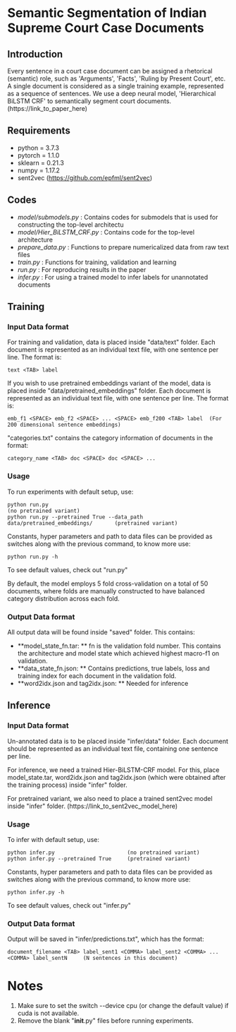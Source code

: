 # Semantic Segmentation of Indian Supreme Court Case Documents

## Introduction
Every sentence in a court case document can be assigned a rhetorical (semantic) role, such as 'Arguments', 'Facts', 'Ruling by Present Court', etc. A single document is considered as a single training example, represented as a sequence of sentences. We use a deep neural model, 'Hierarchical BiLSTM CRF' to semantically segment court documents. (https://link_to_paper_here)

## Requirements
- python = 3.7.3
- pytorch = 1.1.0
- sklearn = 0.21.3
- numpy = 1.17.2
- sent2vec (https://github.com/epfml/sent2vec)

## Codes
- _model/submodels.py_ :        Contains codes for submodels that is used for constructing the top-level architectu  
- _model/Hier_BiLSTM_CRF.py_ :  Contains code for the top-level architecture
- _prepare_data.py_ :           Functions to prepare numericalized data from raw text files
- _train.py_ :                  Functions for training, validation and learning
- _run.py_ :                    For reproducing results in the paper
- _infer.py_ :                  For using a trained model to infer labels for unannotated documents

## Training
### Input Data format
For training and validation, data is placed inside "data/text" folder. Each document is represented as an individual text file, with one sentence per line. The format is: 
  ```
  text <TAB> label
  ```
If you wish to use pretrained embeddings variant of the model, data is placed inside "data/pretrained_embeddings" folder. Each document is represented as an individual text file, with one sentence per line. The format is: 
  ```
  emb_f1 <SPACE> emb_f2 <SPACE> ... <SPACE> emb_f200 <TAB> label  (For 200 dimensional sentence embeddings)
  ```
"categories.txt" contains the category information of documents in the format:
  ```
  category_name <TAB> doc <SPACE> doc <SPACE> ...
  ```
### Usage
To run experiments with default setup, use: 
  ```
  python run.py                                                                 (no pretrained variant)
  python run.py --pretrained True --data_path data/pretrained_embeddings/       (pretrained variant)
  ```
Constants, hyper parameters and path to data files can be provided as switches along with the previous command, to know more use: 
  ```
  python run.py -h
  ```
To see default values, check out "run.py"

By default, the model employs 5 fold cross-validation on a total of 50 documents, where folds are manually constructed to have balanced category distribution across each fold.

### Output Data format
All output data will be found inside "saved" folder. This contains:
- **model_state_fn.tar: **  fn is the validation fold number. This contains the architecture and model state which achieved highest macro-f1 on validation. 
- **data_state_fn.json: **  Contains predictions, true labels, loss and training index for each document in the validation fold.  
- **word2idx.json and tag2idx.json: ** Needed for inference
  
## Inference
### Input Data format
Un-annotated data is to be placed inside "infer/data" folder. Each document should be represented as an individual text file, containing one sentence per line.

For inference, we need a trained Hier-BiLSTM-CRF model. For this, place model_state.tar, word2idx.json and tag2idx.json (which were obtained after the training process) inside "infer" folder.

For pretrained variant, we also need to place a trained sent2vec model inside "infer" folder. (https://link_to_sent2vec_model_here)

### Usage
To infer with default setup, use:
  ```
  python infer.py                       (no pretrained variant)
  python infer.py --pretrained True     (pretrained variant)
  ```
Constants, hyper parameters and path to data files can be provided as switches along with the previous command, to know more use: 
  ```
  python infer.py -h
  ```
To see default values, check out "infer.py"

### Output Data format
Output will be saved in "infer/predictions.txt", which has the format:
  ```
  document_filename <TAB> label_sent1 <COMMA> label_sent2 <COMMA> ... <COMMA> label_sentN     (N sentences in this document)
  ```
# Notes
1.  Make sure to set the switch --device cpu (or change the default value) if cuda is not available.
2.  Remove the blank "__init__.py" files before running experiments.
